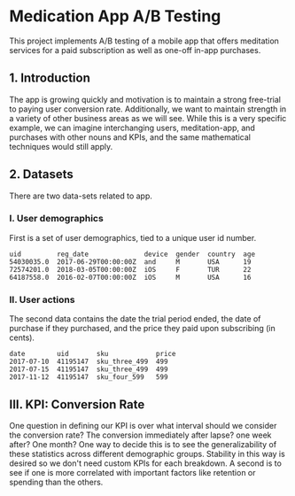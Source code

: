 # Medication App A/B Testing

This project implements A/B testing of a mobile app that offers meditation services for a paid subscription as well as one-off in-app purchases. 

## 1. Introduction
The app is growing quickly and motivation is to maintain a strong free-trial to paying user conversion rate. Additionally, we want to maintain strength in a variety of other business areas as we will see. While this is a very specific example, we can imagine interchanging users, meditation-app, and purchases with other nouns and KPIs, and the same mathematical techniques would still apply.

## 2. Datasets
There are two data-sets related to app. 

### I. User demographics
First is a set of user demographics, tied to a unique user id number.
```
uid	        reg_date	          device  gender  country  age
54030035.0	2017-06-29T00:00:00Z  and	  M	      USA	   19
72574201.0	2018-03-05T00:00:00Z  iOS	  F	      TUR	   22
64187558.0	2016-02-07T00:00:00Z  iOS	  M	      USA	   16
```
### II. User actions
The second data contains the date the trial period ended, the date of purchase if they purchased, and the price they paid upon subscribing (in cents).
```
date        uid       sku            price
2017-07-10  41195147  sku_three_499  499
2017-07-15  41195147  sku_three_499  499
2017-11-12  41195147  sku_four_599   599
```

## III. KPI: Conversion Rate
One question in defining our KPI is over what interval should we consider the conversion rate? The conversion immediately after lapse? one week after? One month? One way to decide this is to see the generalizability of these statistics across different demographic groups. Stability in this way is desired so we don't need custom KPIs for each breakdown. A second is to see if one is more correlated with important factors like retention or spending than the others.
